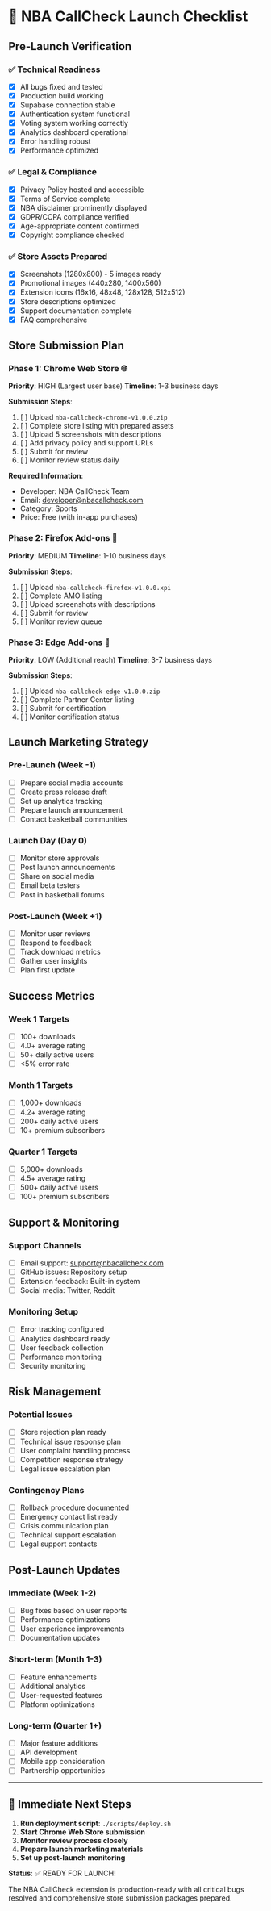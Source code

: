 # 🚀 NBA CallCheck Launch Checklist

## Pre-Launch Verification

### ✅ Technical Readiness
- [x] All bugs fixed and tested
- [x] Production build working
- [x] Supabase connection stable
- [x] Authentication system functional
- [x] Voting system working correctly
- [x] Analytics dashboard operational
- [x] Error handling robust
- [x] Performance optimized

### ✅ Legal & Compliance
- [x] Privacy Policy hosted and accessible
- [x] Terms of Service complete
- [x] NBA disclaimer prominently displayed
- [x] GDPR/CCPA compliance verified
- [x] Age-appropriate content confirmed
- [x] Copyright compliance checked

### ✅ Store Assets Prepared
- [x] Screenshots (1280x800) - 5 images ready
- [x] Promotional images (440x280, 1400x560)
- [x] Extension icons (16x16, 48x48, 128x128, 512x512)
- [x] Store descriptions optimized
- [x] Support documentation complete
- [x] FAQ comprehensive

## Store Submission Plan

### Phase 1: Chrome Web Store 🌐
**Priority**: HIGH (Largest user base)
**Timeline**: 1-3 business days

**Submission Steps**:
1. [ ] Upload `nba-callcheck-chrome-v1.0.0.zip`
2. [ ] Complete store listing with prepared assets
3. [ ] Upload 5 screenshots with descriptions
4. [ ] Add privacy policy and support URLs
5. [ ] Submit for review
6. [ ] Monitor review status daily

**Required Information**:
- Developer: NBA CallCheck Team
- Email: developer@nbacallcheck.com
- Category: Sports
- Price: Free (with in-app purchases)

### Phase 2: Firefox Add-ons 🦊
**Priority**: MEDIUM
**Timeline**: 1-10 business days

**Submission Steps**:
1. [ ] Upload `nba-callcheck-firefox-v1.0.0.xpi`
2. [ ] Complete AMO listing
3. [ ] Upload screenshots with descriptions
4. [ ] Submit for review
5. [ ] Monitor review queue

### Phase 3: Edge Add-ons 🔷
**Priority**: LOW (Additional reach)
**Timeline**: 3-7 business days

**Submission Steps**:
1. [ ] Upload `nba-callcheck-edge-v1.0.0.zip`
2. [ ] Complete Partner Center listing
3. [ ] Submit for certification
4. [ ] Monitor certification status

## Launch Marketing Strategy

### Pre-Launch (Week -1)
- [ ] Prepare social media accounts
- [ ] Create press release draft
- [ ] Set up analytics tracking
- [ ] Prepare launch announcement
- [ ] Contact basketball communities

### Launch Day (Day 0)
- [ ] Monitor store approvals
- [ ] Post launch announcements
- [ ] Share on social media
- [ ] Email beta testers
- [ ] Post in basketball forums

### Post-Launch (Week +1)
- [ ] Monitor user reviews
- [ ] Respond to feedback
- [ ] Track download metrics
- [ ] Gather user insights
- [ ] Plan first update

## Success Metrics

### Week 1 Targets
- [ ] 100+ downloads
- [ ] 4.0+ average rating
- [ ] 50+ daily active users
- [ ] <5% error rate

### Month 1 Targets
- [ ] 1,000+ downloads
- [ ] 4.2+ average rating
- [ ] 200+ daily active users
- [ ] 10+ premium subscribers

### Quarter 1 Targets
- [ ] 5,000+ downloads
- [ ] 4.5+ average rating
- [ ] 500+ daily active users
- [ ] 100+ premium subscribers

## Support & Monitoring

### Support Channels
- [ ] Email support: support@nbacallcheck.com
- [ ] GitHub issues: Repository setup
- [ ] Extension feedback: Built-in system
- [ ] Social media: Twitter, Reddit

### Monitoring Setup
- [ ] Error tracking configured
- [ ] Analytics dashboard ready
- [ ] User feedback collection
- [ ] Performance monitoring
- [ ] Security monitoring

## Risk Management

### Potential Issues
- [ ] Store rejection plan ready
- [ ] Technical issue response plan
- [ ] User complaint handling process
- [ ] Competition response strategy
- [ ] Legal issue escalation plan

### Contingency Plans
- [ ] Rollback procedure documented
- [ ] Emergency contact list ready
- [ ] Crisis communication plan
- [ ] Technical support escalation
- [ ] Legal support contacts

## Post-Launch Updates

### Immediate (Week 1-2)
- [ ] Bug fixes based on user reports
- [ ] Performance optimizations
- [ ] User experience improvements
- [ ] Documentation updates

### Short-term (Month 1-3)
- [ ] Feature enhancements
- [ ] Additional analytics
- [ ] User-requested features
- [ ] Platform optimizations

### Long-term (Quarter 1+)
- [ ] Major feature additions
- [ ] API development
- [ ] Mobile app consideration
- [ ] Partnership opportunities

---

## 🎯 Immediate Next Steps

1. **Run deployment script**: `./scripts/deploy.sh`
2. **Start Chrome Web Store submission**
3. **Monitor review process closely**
4. **Prepare launch marketing materials**
5. **Set up post-launch monitoring**

**Status**: ✅ READY FOR LAUNCH!

The NBA CallCheck extension is production-ready with all critical bugs resolved and comprehensive store submission packages prepared.